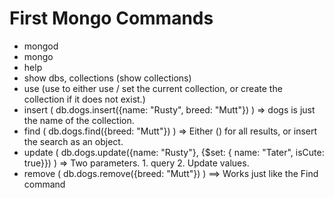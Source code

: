 # First Mongo Commands 

* mongod
* mongo
* help
* show dbs, collections (show collections)
* use (use <dbname> to either use / set the current collection, or create the collection if it does not exist.)
* insert ( db.dogs.insert({name: "Rusty", breed: "Mutt"}) ) => dogs is just the name of the collection.
* find ( db.dogs.find({breed: "Mutt"}) ) => Either () for all results, or insert the search as an object.
* update ( db.dogs.update({name: "Rusty"}, {$set: { name: "Tater", isCute: true}}) ) => Two parameters. 1. query 2. Update values.
* remove ( db.dogs.remove({breed: "Mutt"}) ) ==> Works just like the Find command 